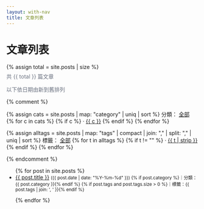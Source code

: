 ```yaml
---
layout: with-nav
title: 文章列表
---
```


<h1>文章列表</h1>
{% assign total = site.posts | size %}
<p style="color:#6b7280; margin-top:6px;">共 {{ total }} 篇文章</p>
<p style="color:#6b7280; margin:0 0 12px;">以下依日期由新到舊排列</p>


{% comment %}
<p>
  {% assign cats = site.posts | map: "category" | uniq | sort %}
  分類：
  <a href="{{ '/blog' | relative_url }}">全部</a>
  {% for c in cats %}
    {% if c %}
      · <a href="{{ '/blog' | relative_url }}?category={{ c | uri_escape }}">{{ c }}</a>
    {% endif %}
  {% endfor %}
</p>

<p>
  {% assign alltags = site.posts | map: "tags" | compact | join: "," | split: "," | uniq | sort %}
  標籤：
  <a href="{{ '/blog' | relative_url }}">全部</a>
  {% for t in alltags %}
    {% if t != "" %}
      · <a href="{{ '/blog' | relative_url }}?tag={{ t | strip | uri_escape }}">{{ t | strip }}</a>
    {% endif %}
  {% endfor %}
</p>
{% endcomment %}
<ul id="post-list">
{% for post in site.posts %}
  <li
    data-category="{{ post.category | escape }}"
    data-tags="{% if post.tags %}{{ post.tags | join: ',' | escape }}{% endif %}"
    style="margin-bottom:12px;"
  >
    <a href="{{ post.url | relative_url }}">{{ post.title }}</a>
    <small>
      ({{ post.date | date: "%Y-%m-%d" }})
      {% if post.category %}｜分類：{{ post.category }}{% endif %}
      {% if post.tags and post.tags.size > 0 %}｜標籤：{{ post.tags | join: ', ' }}{% endif %}
    </small>
  </li>
{% endfor %}
</ul>

<script>
// 讀取網址參數並篩選（支援 category 與 tag）
// 用法：/blog?category=技術  或 /blog?tag=Jekyll
(function () {
  var params = new URLSearchParams(location.search);
  var cat = params.get('category');
  var tag = params.get('tag');
  var list = document.getElementById('post-list');
  if (!list) return;

  function showFilterInfo(text) {
    var p = document.createElement('p');
    p.innerHTML = '目前篩選：<strong>' + text + '</strong>　<a href="' + (location.pathname) + '">清除</a>';
    list.parentNode.insertBefore(p, list);
  }

  if (cat) {
    var want = decodeURIComponent(cat).toLowerCase();
    Array.from(list.children).forEach(function (li) {
      var v = (li.getAttribute('data-category') || '').toLowerCase();
      li.style.display = (v === want) ? '' : 'none';
    });
    showFilterInfo('分類 = ' + cat);
    return; // 若同時有 cat 與 tag，就以 cat 為主
  }

  if (tag) {
    var wantTag = decodeURIComponent(tag).toLowerCase();
    Array.from(list.children).forEach(function (li) {
      var tags = (li.getAttribute('data-tags') || '').toLowerCase().split(',');
      var has = tags.map(function(s){return s.trim();}).includes(wantTag);
      li.style.display = has ? '' : 'none';
    });
    showFilterInfo('標籤 = ' + tag);
  }
})();
</script>
